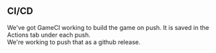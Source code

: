 ## CI/CD
We've got GameCI working to build the game on push.  It is saved in the Actions tab under each push.  
We're working to push that as a github release.
